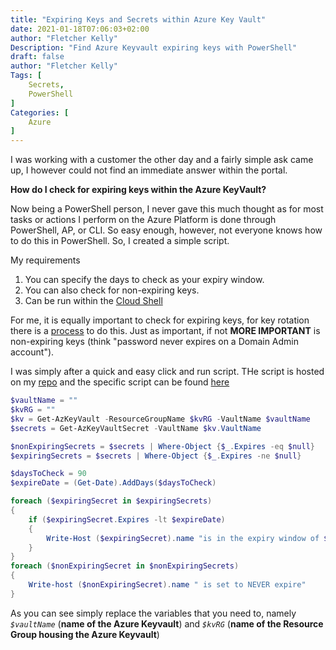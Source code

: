 ```yaml
---
title: "Expiring Keys and Secrets within Azure Key Vault"
date: 2021-01-18T07:06:03+02:00
author: "Fletcher Kelly"
Description: "Find Azure Keyvault expiring keys with PowerShell"
draft: false
author: "Fletcher Kelly"
Tags: [
    Secrets,
    PowerShell
]
Categories: [
    Azure
]
---
```


I was working with a customer the other day and a fairly simple ask came up, I however could not find an immediate answer within the portal.  

**How do I check for expiring keys within the Azure KeyVault?**

Now being a PowerShell person, I never gave this much thought as for most tasks or actions I perform on the Azure Platform is done through PowerShell, AP, or CLI. So easy enough, however, not everyone knows how to do this in PowerShell. So, I created a simple script.

My requirements  

1. You can specify the days to check as your expiry window.
2. You can also check for non-expiring keys.  
3. Can be run within the [Cloud Shell](https://shell.azure.com)

For me, it is equally important to check for expiring keys, for key rotation there is a [process](https://docs.microsoft.com/en-us/azure/key-vault/secrets/tutorial-rotation-dual) to do this. Just as important, if not **__MORE IMPORTANT__** is non-expiring keys (think "password never expires on a Domain Admin account").

I was simply after a quick and easy click and run script. THe script is hosted on my [repo](https://github.com/fskelly/flkelly-AzureCode-powershell) and the specific script can be found [here](https://github.com/fskelly/flkelly-AzureCode-powershell/blob/main/keyVault/az/az_checkForExpiringAndNonExpiringSecrets.ps1)

```powershell
$vaultName = ""
$kvRG = ""
$kv = Get-AzKeyVault -ResourceGroupName $kvRG -VaultName $vaultName
$secrets = Get-AzKeyVaultSecret -VaultName $kv.VaultName

$nonExpiringSecrets = $secrets | Where-Object {$_.Expires -eq $null}
$expiringSecrets = $secrets | Where-Object {$_.Expires -ne $null}

$daysToCheck = 90
$expireDate = (Get-Date).AddDays($daysToCheck)

foreach ($expiringSecret in $expiringSecrets)
{
    if ($expiringSecret.Expires -lt $expireDate)
    {
        Write-Host ($expiringSecret).name "is in the expiry window of $daysToCheck days"
    }
}
foreach ($nonExpiringSecret in $nonExpiringSecrets)
{
    Write-host ($nonExpiringSecret).name " is set to NEVER expire"
}
```

As you can see simply replace the variables that you need to, namely *```$vaultName```* (**name of the Azure Keyvault**) and *```$kvRG```* (**name of the Resource Group housing the Azure Keyvault**)

